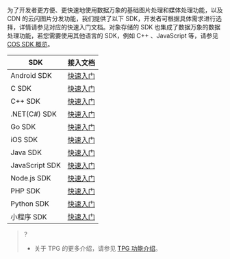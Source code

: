 
为了开发者更方便、更快速地使用数据万象的基础图片处理和媒体处理功能，以及 CDN 的云闪图片分发功能，我们提供了以下 SDK，开发者可根据具体需求进行选择，详情请参见对应的快速入门文档。对象存储的 SDK 也集成了数据万象的数据处理功能，若您需要使用其他语言的 SDK，例如 C++ 、JavaScript 等，请参见 [COS SDK 概览](https://intl.cloud.tencent.com/document/product/436/6474)。


| SDK         | 接入文档                                |
| ----------- | --------------------------------------- |
| Android SDK | [快速入门](https://intl.cloud.tencent.com/document/product/1045/45574) |
| C SDK | [快速入门](https://intl.cloud.tencent.com/document/product/1045/48079) |
| C++ SDK | [快速入门](https://intl.cloud.tencent.com/document/product/1045/48095) |
| .NET(C#) SDK |[快速入门](https://intl.cloud.tencent.com/document/product/1045/48094) |
| Go SDK | [快速入门](https://intl.cloud.tencent.com/document/product/1045/48093) |
| iOS SDK | [快速入门](https://intl.cloud.tencent.com/document/product/1045/45586) |
| Java SDK | [快速入门](https://intl.cloud.tencent.com/document/product/1045/48096) |
| JavaScript SDK | [快速入门](https://intl.cloud.tencent.com/document/product/1045/47265) |
| Node.js SDK | [快速入门](https://intl.cloud.tencent.com/document/product/1045/47265) |
| PHP SDK | [快速入门](https://intl.cloud.tencent.com/document/product/1045/48097) |
| Python SDK | [快速入门](https://intl.cloud.tencent.com/document/product/1045/48105) |
| 小程序 SDK | [快速入门](https://intl.cloud.tencent.com/document/product/1045/48115) |



>?
> - 关于 TPG 的更多介绍，请参见 [TPG 功能介绍](https://intl.cloud.tencent.com/document/product/1045/42363)。
> 

